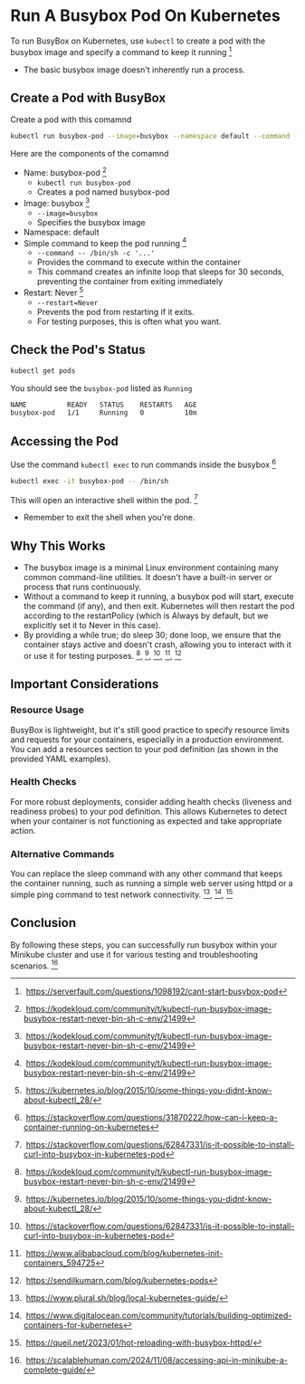 # Run A Busybox Pod On Kubernetes
To run BusyBox on Kubernetes, use ```kubectl``` to create a pod with the busybox image and specify a command to keep it running [^cant-start-busybox-pod]
- The basic busybox image doesn't inherently run a process.

## Create a Pod with BusyBox
Create a pod with this comamnd
```bash
kubectl run busybox-pod --image=busybox --namespace default --command -- /bin/sh -c 'while true; do sleep 30; done' --restart=Never
```

Here are the components of the comamnd
- Name: busybox-pod [^run-busybox-image-busybox-restart-never]
  - ```kubectl run busybox-pod```
  - Creates a pod named busybox-pod
- Image: busybox [^run-busybox-image-busybox-restart-never]
  - ```--image=busybox```
  - Specifies the busybox image
- Namespace: default
- Simple command to keep the pod running [^run-busybox-image-busybox-restart-never]
  - ```--command -- /bin/sh -c '...'``` 
  - Provides the command to execute within the container
  - This command creates an infinite loop that sleeps for 30 seconds, preventing the container from exiting immediately  
- Restart: Never [^some-things-you-didnt-know-about-kubectl]
  - ```--restart=Never``` 
  - Prevents the pod from restarting if it exits.
  - For testing purposes, this is often what you want.


## Check the Pod's Status
```bash
kubectl get pods
```

You should see the ```busybox-pod``` listed as ```Running```
```bash
NAME          READY   STATUS    RESTARTS   AGE
busybox-pod   1/1     Running   0          10m
```

## Accessing the Pod
Use the command ```kubectl exec``` to run commands inside the busybox [^how-can-i-keep-a-container-running-on-kubernetes]
```bash
kubectl exec -it busybox-pod -- /bin/sh
```

This will open an interactive shell within the pod. [^is-it-possible-to-install-curl-into-busybox-in-kubernetes]
- Remember to exit the shell when you're done. 

## Why This Works
- The busybox image is a minimal Linux environment containing many common command-line utilities. It doesn't have a built-in server or process that runs continuously. 
- Without a command to keep it running, a busybox pod will start, execute the command (if any), and then exit. Kubernetes will then restart the pod according to the restartPolicy (which is Always by default, but we explicitly set it to Never in this case). 
- By providing a while true; do sleep 30; done loop, we ensure that the container stays active and doesn't crash, allowing you to interact with it or use it for testing purposes. [^run-busybox-image-busybox-restart-never], [^some-things-you-didnt-know-about-kubectl], [^is-it-possible-to-install-curl-into-busybox-in-kubernetes], [^kubernetes-init-containers], [^kubernetes-pods]

## Important Considerations

### Resource Usage
BusyBox is lightweight, but it's still good practice to specify resource limits and requests for your containers, especially in a production environment. You can add a resources section to your pod definition (as shown in the provided YAML examples). 

### Health Checks
For more robust deployments, consider adding health checks (liveness and readiness probes) to your pod definition. This allows Kubernetes to detect when your container is not functioning as expected and take appropriate action. 

### Alternative Commands
You can replace the sleep command with any other command that keeps the container running, such as running a simple web server using httpd or a simple ping command to test network connectivity. [^local-kubernetes-guide], [^building-optimized-containers-for-kubernetes], [^hot-reloading-with-busybox-httpd]

## Conclusion
By following these steps, you can successfully run busybox within your Minikube cluster and use it for various testing and troubleshooting scenarios. [^accessing-api-in-minikube-a-complete-guide]  

[^cant-start-busybox-pod]: https://serverfault.com/questions/1098192/cant-start-busybox-pod
[^run-busybox-image-busybox-restart-never]: https://kodekloud.com/community/t/kubectl-run-busybox-image-busybox-restart-never-bin-sh-c-env/21499
[^some-things-you-didnt-know-about-kubectl]: https://kubernetes.io/blog/2015/10/some-things-you-didnt-know-about-kubectl_28/
[^how-can-i-keep-a-container-running-on-kubernetes]: https://stackoverflow.com/questions/31870222/how-can-i-keep-a-container-running-on-kubernetes
[^is-it-possible-to-install-curl-into-busybox-in-kubernetes]: https://stackoverflow.com/questions/62847331/is-it-possible-to-install-curl-into-busybox-in-kubernetes-pod
[^kubernetes-init-containers]: https://www.alibabacloud.com/blog/kubernetes-init-containers_594725
[^kubernetes-pods]: https://sendilkumarn.com/blog/kubernetes-pods
[^local-kubernetes-guide]: https://www.plural.sh/blog/local-kubernetes-guide/
[^building-optimized-containers-for-kubernetes]: https://www.digitalocean.com/community/tutorials/building-optimized-containers-for-kubernetes
[^hot-reloading-with-busybox-httpd]: https://queil.net/2023/01/hot-reloading-with-busybox-httpd/
[^accessing-api-in-minikube-a-complete-guide]: https://scalablehuman.com/2024/11/08/accessing-api-in-minikube-a-complete-guide/
